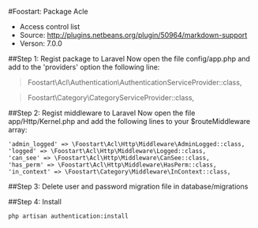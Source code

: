 #Foostart: Package Acle
* Access control list
* Source: http://plugins.netbeans.org/plugin/50964/markdown-support
* Verson: 7.0.0

##Step 1: Regist package to Laravel
Now open the file config/app.php and add to the 'providers' option the following line:

> Foostart\Acl\Authentication\AuthenticationServiceProvider::class,

> Foostart\Category\CategoryServiceProvider::class,

##Step 2: Regist middleware to Laravel
Now open the file app/Http/Kernel.php and add the following lines to your $routeMiddleware array: 

>
    'admin_logged' => \Foostart\Acl\Http\Middleware\AdminLogged::class,
    'logged' => \Foostart\Acl\Http\Middleware\Logged::class,
    'can_see' => \Foostart\Acl\Http\Middleware\CanSee::class,
    'has_perm' => \Foostart\Acl\Http\Middleware\HasPerm::class,
    'in_context' => \Foostart\Category\Middleware\InContext::class,


##Step 3: Delete user and password migration file in database/migrations

##Step 4: Install
>
    php artisan authentication:install
